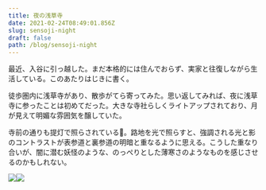 ```yaml
---
title: 夜の浅草寺
date: 2021-02-24T08:49:01.856Z
slug: sensoji-night
draft: false
path: /blog/sensoji-night
---
```

最近、入谷に引っ越した。まだ本格的には住んでおらず、実家と往復しながら生活している。このあたりはじきに書く。

徒歩圏内に浅草寺があり、散歩がてら寄ってみた。思い返してみれば、夜に浅草寺に参ったことは初めてだった。大きな寺社らしくライトアップされており、月が見えて明媚な雰囲気を醸していた。

寺前の通りも提灯で照らされている。路地を光で照らすと、強調される光と影のコントラストが表参道と裏参道の明暗と重なるように思える。こうした重なり合いが、闇に潜む妖怪のような、のっぺりとした薄寒さのようなものを感じさせるのかもしれない。

![](https://i.imgur.com/v3XR3NY.jpg?1)![](https://i.imgur.com/26cFFPB.jpg)